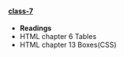 #### [class-7](/week-2/class-7)
* **Readings**
 * HTML chapter 6 Tables
 * HTML chapter 13 Boxes(CSS)

